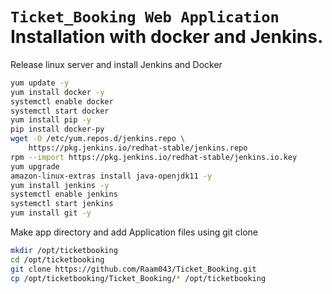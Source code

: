 # `Ticket_Booking Web Application` Installation with docker and Jenkins.

Release linux server and install Jenkins and Docker

```sh
yum update -y
yum install docker -y
systemctl enable docker
systemctl start docker
yum install pip -y
pip install docker-py
wget -O /etc/yum.repos.d/jenkins.repo \
    https://pkg.jenkins.io/redhat-stable/jenkins.repo
rpm --import https://pkg.jenkins.io/redhat-stable/jenkins.io.key
yum upgrade
amazon-linux-extras install java-openjdk11 -y
yum install jenkins -y
systemctl enable jenkins
systemctl start jenkins
yum install git -y
```
Make app directory and add Application files using git clone
```sh
mkdir /opt/ticketbooking
cd /opt/ticketbooking
git clone https://github.com/Raam043/Ticket_Booking.git
cp /opt/ticketbooking/Ticket_Booking/* /opt/ticketbooking
```
